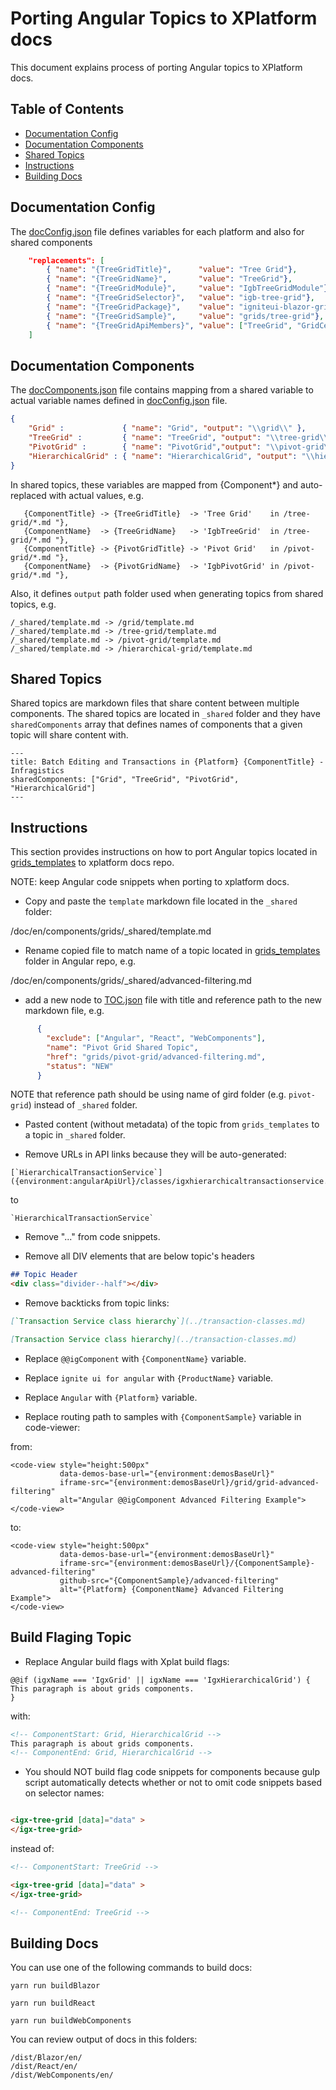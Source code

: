 # Porting Angular Topics to XPlatform docs

This document explains process of porting Angular topics to XPlatform docs.

## Table of Contents

- [Documentation Config](#Documentation-Config)
- [Documentation Components](#Documentation-Components)
- [Shared Topics](#Shared-Topics)
- [Instructions](#Instructions)
- [Building Docs](#Building-Docs)


## Documentation Config

The [docConfig.json](https://github.com/IgniteUI/igniteui-xplat-docs/blob/vnext/docConfig.json#L369) file defines variables for each platform and also for shared components

```json
    "replacements": [
        { "name": "{TreeGridTitle}",      "value": "Tree Grid"},
        { "name": "{TreeGridName}",       "value": "TreeGrid"},
        { "name": "{TreeGridModule}",     "value": "IgbTreeGridModule"},
        { "name": "{TreeGridSelector}",   "value": "igb-tree-grid"},
        { "name": "{TreeGridPackage}",    "value": "igniteui-blazor-grids"},
        { "name": "{TreeGridSample}",     "value": "grids/tree-grid"},
        { "name": "{TreeGridApiMembers}", "value": ["TreeGrid", "GridCell", "TreeGridRow", "Column"]},
    ]
```

## Documentation Components

The [docComponents.json](docComponents.json) file contains mapping from a shared variable to actual variable names defined in [docConfig.json](https://github.com/IgniteUI/igniteui-xplat-docs/blob/vnext/docConfig.json#L369) file.

```json
{
    "Grid" :             { "name": "Grid", "output": "\\grid\\" },
    "TreeGrid" :         { "name": "TreeGrid", "output": "\\tree-grid\\" },
    "PivotGrid" :        { "name": "PivotGrid","output": "\\pivot-grid\\" },
    "HierarchicalGrid" : { "name": "HierarchicalGrid", "output": "\\hierarchical-grid\\" }
}
```

In shared topics, these variables are mapped from {Component*} and auto-replaced with actual values, e.g.

```
   {ComponentTitle} -> {TreeGridTitle}  -> 'Tree Grid'    in /tree-grid/*.md "},
   {ComponentName}  -> {TreeGridName}   -> 'IgbTreeGrid'  in /tree-grid/*.md "},
   {ComponentTitle} -> {PivotGridTitle} -> 'Pivot Grid'   in /pivot-grid/*.md "},
   {ComponentName}  -> {PivotGridName}  -> 'IgbPivotGrid' in /pivot-grid/*.md "},
```

Also, it defines `output` path folder used when generating topics from shared topics, e.g.

```
/_shared/template.md -> /grid/template.md
/_shared/template.md -> /tree-grid/template.md
/_shared/template.md -> /pivot-grid/template.md
/_shared/template.md -> /hierarchical-grid/template.md
```

## Shared Topics

Shared topics are markdown files that share content between multiple components. The shared topics are located in `_shared` folder and they have `sharedComponents` array that defines names of components that a given topic will share content with.

```
---
title: Batch Editing and Transactions in {Platform} {ComponentTitle} - Infragistics
sharedComponents: ["Grid", "TreeGrid", "PivotGrid", "HierarchicalGrid"]
---
```


## Instructions

This section provides instructions on how to port Angular topics located in
[grids_templates](https://github.com/IgniteUI/igniteui-docfx/tree/master/en/components/grids_templates) to xplatform docs repo.

NOTE: keep Angular code snippets when porting to xplatform docs.


- Copy and paste the `template` markdown file located in the `_shared` folder:

/doc/en/components/grids/_shared/template.md

- Rename copied file to match name of a topic located in [grids_templates](https://github.com/IgniteUI/igniteui-docfx/tree/master/en/components/grids_templates) folder in Angular repo, e.g.


/doc/en/components/grids/_shared/advanced-filtering.md

- add a new node to [TOC.json](/docfx/en/components/toc.json) file with title and reference path to the new markdown file, e.g.

```json
      {
        "exclude": ["Angular", "React", "WebComponents"],
        "name": "Pivot Grid Shared Topic",
        "href": "grids/pivot-grid/advanced-filtering.md",
        "status": "NEW"
      }
```
NOTE that reference path should be using name of gird folder (e.g. `pivot-grid`) instead of `_shared` folder.


- Pasted content (without metadata) of the topic from `grids_templates` to a topic in `_shared` folder.

- Remove URLs in API links because they will be auto-generated:

```
[`HierarchicalTransactionService`]({environment:angularApiUrl}/classes/igxhierarchicaltransactionservice.html)
```

to

```
`HierarchicalTransactionService`
```

- Remove "..." from code snippets.

- Remove all DIV elements that are below topic's headers

```md
## Topic Header
<div class="divider--half"></div>
```

- Remove backticks from topic links:

```md
[`Transaction Service class hierarchy`](../transaction-classes.md)
```

```md
[Transaction Service class hierarchy](../transaction-classes.md)
```

- Replace `@@igComponent` with `{ComponentName}` variable.

- Replace `ignite ui for angular` with `{ProductName}` variable.

- Replace `Angular` with `{Platform}` variable.

- Replace routing path to samples with `{ComponentSample}` variable in code-viewer:

from:

```
<code-view style="height:500px"
           data-demos-base-url="{environment:demosBaseUrl}"
           iframe-src="{environment:demosBaseUrl}/grid/grid-advanced-filtering"
           alt="Angular @@igComponent Advanced Filtering Example">
</code-view>
```

to:

```
<code-view style="height:500px"
           data-demos-base-url="{environment:demosBaseUrl}"
           iframe-src="{environment:demosBaseUrl}/{ComponentSample}-advanced-filtering"
           github-src="{ComponentSample}/advanced-filtering"
           alt="{Platform} {ComponentName} Advanced Filtering Example">
</code-view>
```

## Build Flaging Topic

- Replace Angular build flags with Xplat build flags:

```
@@if (igxName === 'IgxGrid' || igxName === 'IgxHierarchicalGrid') {
This paragraph is about grids components.
}
```

with:

```md
<!-- ComponentStart: Grid, HierarchicalGrid -->
This paragraph is about grids components.
<!-- ComponentEnd: Grid, HierarchicalGrid -->
```

- You should NOT build flag code snippets for components because gulp script automatically detects whether or not to omit code snippets based on selector names:


```md

<igx-tree-grid [data]="data" >
</igx-tree-grid>

```

instead of:

```md
<!-- ComponentStart: TreeGrid -->

<igx-tree-grid [data]="data" >
</igx-tree-grid>

<!-- ComponentEnd: TreeGrid -->
```


## Building Docs

You can use one of the following commands to build docs:

```
yarn run buildBlazor
```

```
yarn run buildReact
```

```
yarn run buildWebComponents
```

You can review output of docs in this folders:

```
/dist/Blazor/en/
/dist/React/en/
/dist/WebComponents/en/
```
